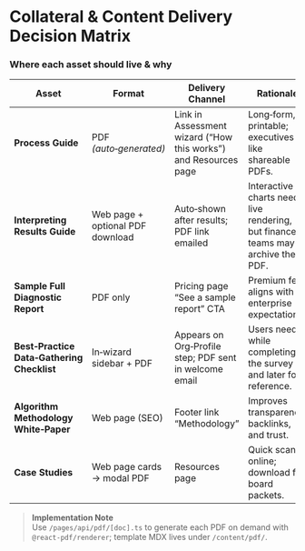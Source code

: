 # Collateral & Content Delivery Decision Matrix  
### Where each asset should live & why

| Asset | Format | Delivery Channel | Rationale |
|-------|--------|------------------|-----------|
| **Process Guide** | PDF *(auto‑generated)* | Link in Assessment wizard (“How this works”) and Resources page | Long‑form, printable; executives like shareable PDFs. |
| **Interpreting Results Guide** | Web page + optional PDF download | Auto‑shown after results; PDF link emailed | Interactive charts need live rendering, but finance teams may archive the PDF. |
| **Sample Full Diagnostic Report** | PDF only | Pricing page “See a sample report” CTA | Premium feel; aligns with enterprise expectations. |
| **Best‑Practice Data‑Gathering Checklist** | In‑wizard sidebar + PDF | Appears on Org‑Profile step; PDF sent in welcome email | Users need it while completing the survey and later for reference. |
| **Algorithm Methodology White‑Paper** | Web page (SEO) | Footer link “Methodology” | Improves transparency, backlinks, and trust. |
| **Case Studies** | Web page cards → modal PDF | Resources page | Quick scan online; download for board packets. |

> **Implementation Note**  
> Use `/pages/api/pdf/[doc].ts` to generate each PDF on demand with `@react-pdf/renderer`; template MDX lives under `/content/pdf/`.


